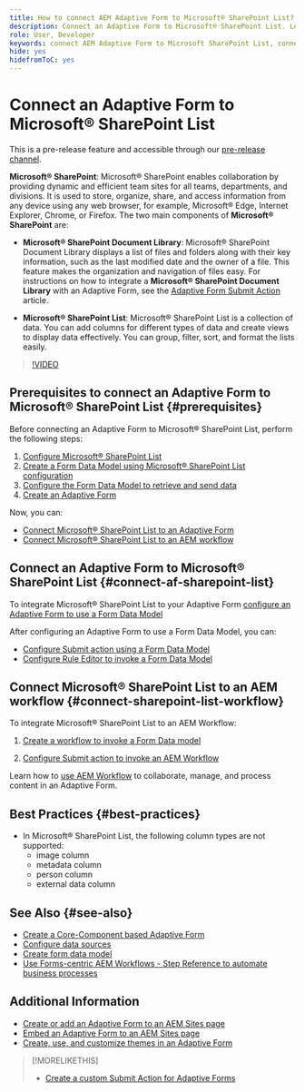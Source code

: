 ```yaml
---
title: How to connect AEM Adaptive Form to Microsoft® SharePoint List?
description: Connect an Adaptive Form to Microsoft® SharePoint List. Learn how to configure the Microsoft® SharePoint list and create a Form Data Model using the configuration. Further, you will learn how to integrate the FDM with your Adaptive Form.
role: User, Developer
keywords: connect AEM Adaptive Form to Microsoft SharePoint List, connect Adaptive Form to Microsoft SharePoint List, integrate AEM Adaptive Form to Microsoft SharePoint List, integrate Adaptive Form to Microsoft SharePoint List, submit data from an Adaptive Form to SharePoint List, submit AEM workflow to SharePoint List.
hide: yes
hidefromToC: yes
---
```


# Connect an Adaptive Form to Microsoft® SharePoint List 

<span class="preview"> This is a pre-release feature and accessible through our [pre-release channel](https://experienceleague.adobe.com/docs/experience-manager-cloud-service/content/release-notes/prerelease.html#new-features). </span>

**Microsoft® SharePoint**: Microsoft® SharePoint enables collaboration by providing dynamic and efficient team sites for all teams, departments, and divisions. It is used to store, organize, share, and access information from any device using any web browser, for example, Microsoft® Edge, Internet Explorer, Chrome, or Firefox. The two main components of **Microsoft® SharePoint** are:

* **Microsoft® SharePoint Document Library**: Microsoft® SharePoint Document Library displays a list of files and folders along with their key information, such as the last modified date and the owner of a file. This feature makes the organization and navigation of files easy.
For instructions on how to integrate a **Microsoft® SharePoint Document Library** with an Adaptive Form, see the [Adaptive Form Submit Action](/help/forms/configuring-submit-actions.md#submit-to-sharepoint) article.

* **Microsoft® SharePoint List**: Microsoft® SharePoint List is a collection of data. You can add columns for different types of data and create views to display data effectively. You can group, filter, sort, and format the lists easily. 

>[!VIDEO](https://video.tv.adobe.com/v/3424820/connect-aem-adaptive-form-to-sharepointlist/?quality=12&learn=on)

## Prerequisites to connect an Adaptive Form to Microsoft® SharePoint List {#prerequisites}

Before connecting an Adaptive Form to Microsoft® SharePoint List, perform the following steps:

1. [Configure Microsoft® SharePoint List](/help/forms/configure-data-sources.md#configure-microsoft-sharepoint-list)
1. [Create a Form Data Model using Microsoft® SharePoint List configuration](/help/forms/create-form-data-models.md)
1. [Configure the Form Data Model to retrieve and send data](/help/forms/work-with-form-data-model.md#configure-services)
1. [Create an Adaptive Form](/help/forms/creating-adaptive-form-core-components.md)

Now, you can:

* [Connect Microsoft® SharePoint List to an Adaptive Form](#connect-an-adaptive-form-to-microsoft-sharepoint-list-connect-af-sharepoint-list)
* [Connect Microsoft® SharePoint List to an AEM workflow](#connect-sharepoint-list-workflow)

## Connect an Adaptive Form to Microsoft® SharePoint List {#connect-af-sharepoint-list}

To integrate Microsoft® SharePoint List to your Adaptive Form [configure an Adaptive Form to use a Form Data Model](/help/forms/creating-adaptive-form-core-components.md#configure-a-schema-or-form-data-model-for-an-adaptive-formconfigure-schema-or-data-model-for-form)

After configuring an Adaptive Form to use a Form Data Model, you can: 

* [Configure Submit action using a Form Data Model](/help/forms/configuring-submit-actions.md#submit-using-form-data-model)
* [Configure Rule Editor to invoke a Form Data Model](/help/forms/rule-editor.md#invoke-form-data-model-service-invoke)

## Connect Microsoft® SharePoint List to an AEM workflow {#connect-sharepoint-list-workflow}

To integrate Microsoft® SharePoint List to an AEM Workflow:

1. [Create a workflow to invoke a Form Data model](https://experienceleague.adobe.com/docs/experience-manager-65/developing/extending-aem/extending-workflows/workflows-models.html)

    <!--
    To create a new workflow with the editor, perform the following steps:
    1.  Go to your **AEM Forms Author** instance > **[!UICONTROL Tools]** > **[!UICONTROL Workflow]** > **[!UICONTROL Models]**.
    1.  Click **[!UICONTROL Create]** > **[!UICONTROL Create Model]**. The Add Workflow Model dialog appears. 
    1. Specify **[!UICONTROL Title]** and **[!UICONTROL Name (optional)]**.
    1. Click **[!UICONTROL Done]**. The new model is listed in the Workflow Models console.
    1. Select your new workflow, then use **[!UICONTROL Edit]** to open it for configuration.
    1. Add **[!UICONTROL Invoke Form Data Model Service]** step to your workflow.
    1. Confirm the changes with Sync (editor toolbar) to generate the runtime model.
    -->

1. [Configure Submit action to invoke an AEM Workflow](/help/forms/configuring-submit-actions.md#invoke-an-aem-workflow)


Learn how to [use AEM Workflow](https://experienceleague.adobe.com/docs/experience-manager-learn/foundation/workflow/use-workflow.html) to collaborate, manage, and process content in an Adaptive Form.

## Best Practices {#best-practices}

<!-- * For storing data in a tabular format or implementing data permissions, it is advisable to use Microsoft® SharePoint List rather than Microsoft® SharePoint Document Library. -->
* In Microsoft® SharePoint List, the following column types are not supported:
    * image column
    * metadata column
    * person column
    * external data column

## See Also {#see-also}

* [Create a Core-Component based Adaptive Form](/help/forms/creating-adaptive-form-core-components.md)
* [Configure data sources](/help/forms/configuring-submit-actions.md)
* [Create form data model](/help/forms/create-form-data-models.md)
* [Use Forms-centric AEM Workflows - Step Reference to automate business processes](/help/forms/aem-forms-workflow-step-reference.md)

## Additional Information

* [Create or add an Adaptive Form to an AEM Sites page](/help/forms/create-or-add-an-adaptive-form-to-aem-sites-page.md)
* [Embed an Adaptive Form to an AEM Sites page](/help/forms/embed-adaptive-form-aem-sites.md)
* [Create, use, and customize themes in an Adaptive Form](/help/forms/using-themes-in-core-components.md)

>[!MORELIKETHIS]
>
>* [Create a custom Submit Action for Adaptive Forms](/help/forms/custom-submit-action-form.md)





